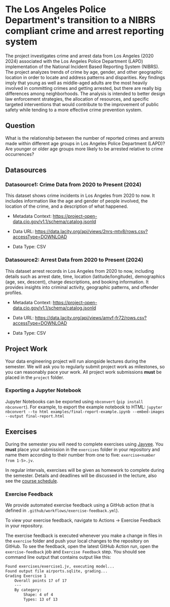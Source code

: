 # The Los Angeles Police Department's transition to a NIBRS compliant crime and arrest reporting system
The project investigates crime and arrest data from Los Angeles (2020 2024) associated with the Los Angeles Police Department (LAPD) implementation of the National Incident Based Reporting System (NIBRS). The project analyzes trends of crime by age, gender, and other geographic location in order to locate and address patterns and disparities. Key findings imply that young as well as middle-aged adults are the most heavily involved in committing crimes and getting arrested, but there are really big differences among neighborhoods. The analysis is intended to better design law enforcement strategies, the allocation of resources, and specific targeted interventions that would contribute to the improvement of public safety while tending to a more effective crime prevention system. 

## Question
What is the relationship between the number of reported crimes and arrests made within different age groups in Los Angeles Police Department (LAPD)? Are younger or older age groups more likely to be arrested relative to crime occurrences? 


## Datasources
<!-- Describe each datasources you plan to use in a section. Use the prefic "DatasourceX" where X is the id of the datasource. -->

### Datasource1: Crime Data from 2020 to Present (2024)
This dataset shows crime incidents in Los Angeles from 2020 to now. It includes information like the age and gender of people involved, the location of the crime, and a description of what happened. 


* Metadata Context: <https://project-open-data.cio.gov/v1.1/schema/catalog.jsonld>

* Data URL: <https://data.lacity.org/api/views/2nrs-mtv8/rows.csv?accessType=DOWNLOAD>

* Data Type: CSV

### Datasource2: Arrest Data from 2020 to Present (2024)
This dataset arrest records in Los Angeles from 2020 to now, including details such as arrest date, time, location (latitude/longitude), demographics (age, sex, descent), charge descriptions, and booking information. It provides insights into criminal activity, geographic patterns, and offender profiles. 

* Metadata Context: <https://project-open-data.cio.gov/v1.1/schema/catalog.jsonld>

* Data URL: <https://data.lacity.org/api/views/amvf-fr72/rows.csv?accessType=DOWNLOAD>

* Data Type: CSV

## Project Work
Your data engineering project will run alongside lectures during the semester. We will ask you to regularly submit project work as milestones, so you can reasonably pace your work. All project work submissions **must** be placed in the `project` folder.

### Exporting a Jupyter Notebook
Jupyter Notebooks can be exported using `nbconvert` (`pip install nbconvert`). For example, to export the example notebook to HTML: `jupyter nbconvert --to html examples/final-report-example.ipynb --embed-images --output final-report.html`


## Exercises
During the semester you will need to complete exercises using [Jayvee](https://github.com/jvalue/jayvee). You **must** place your submission in the `exercises` folder in your repository and name them according to their number from one to five: `exercise<number from 1-5>.jv`.

In regular intervals, exercises will be given as homework to complete during the semester. Details and deadlines will be discussed in the lecture, also see the [course schedule](https://made.uni1.de/).

### Exercise Feedback
We provide automated exercise feedback using a GitHub action (that is defined in `.github/workflows/exercise-feedback.yml`). 

To view your exercise feedback, navigate to Actions → Exercise Feedback in your repository.

The exercise feedback is executed whenever you make a change in files in the `exercise` folder and push your local changes to the repository on GitHub. To see the feedback, open the latest GitHub Action run, open the `exercise-feedback` job and `Exercise Feedback` step. You should see command line output that contains output like this:

```sh
Found exercises/exercise1.jv, executing model...
Found output file airports.sqlite, grading...
Grading Exercise 1
	Overall points 17 of 17
	---
	By category:
		Shape: 4 of 4
		Types: 13 of 13
```
